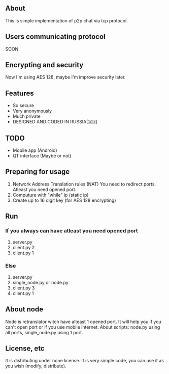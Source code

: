 ## About
This is simple implementation of p2p chat via tcp protocol.
## Users communicating protocol
SOON
## Encrypting and security
Now I'm using AES 128, maybe I'm improve security later.
## Features
- So secure
- Very anonymously
- Much private
- DESIGNED AND CODED IN RUSSIA(🇷🇺)
## TODO
- Mobile app (Android)
- QT interface (Maybe or not)
## Preparing for usage
1. Network Address Translation rules (NAT) You need to redirect ports. Atleast you need opened port.
2. Computure with "while" ip (static ip)
3. Create up to 16 digit key (for AES 128 encrypting)
## Run
### If you always can have atleast you need opened port
1. server.py
2. client.py 2
3. client.py 1
### Else
1. server.py
2. single_node.py or node.py
3. client.py 3
4. client.py 1
## About node
Node is retranslator witch have alteast 1 opened port. It will help you if you can't open port or if you use mobile internet. About scripts: node.py using all ports, single_node.py using 1 port.
## License, etc
It is distributing under none license. It is very simple code, you can use it as you wish (modify, distribute).
